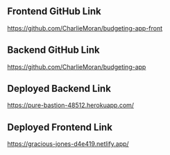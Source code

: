 ## Frontend GitHub Link
https://github.com/CharlieMoran/budgeting-app-front

## Backend GitHub Link
https://github.com/CharlieMoran/budgeting-app

## Deployed Backend Link
https://pure-bastion-48512.herokuapp.com/

## Deployed Frontend Link
https://gracious-jones-d4e419.netlify.app/